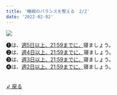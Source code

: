 ```yaml
---
title: '睡眠のバランスを整える　2/2'
date: '2022-02-02'
---
```

![](/images/a_05.jpg)

➊は、[週5日以上、21:59までに、]()寝ましょう。  
➋は、[週4日以上、21:59までに、]()寝ましょう。  
➌は、[週3日以上、21:59までに、]()寝ましょう。  
➍は、[週2日以上、21:59までに、]()寝ましょう。  

　  
[ ↲ 戻る ](/posts/00)
